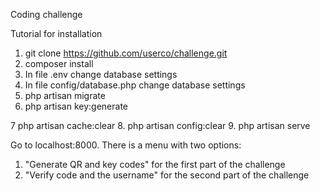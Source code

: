  Coding challenge
 
 Tutorial for installation
 
 1. git clone https://github.com/userco/challenge.git
 2. composer install
 3. In file .env change database settings
 4. In file config/database.php change database settings
 5. php artisan migrate
 6. php artisan key:generate
 
 7  php artisan cache:clear
 8. php artisan config:clear
 9. php artisan serve
 
 Go to localhost:8000.
 There is a menu with two options:
 1. "Generate QR and key codes" for the first part of the challenge
 2. "Verify code and the username" for the second part of the challenge
 
 
 
